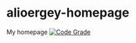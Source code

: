# alioergey-homepage
My homepage
[![Code Grade](https://api.codiga.io/project/30321/status/svg)](https://app.codiga.io/public/project/30321/alioergey-homepage/dashboard)

